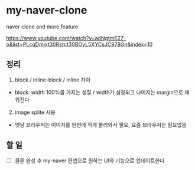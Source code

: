 # my-naver-clone

naver clone and more feature

https://www.youtube.com/watch?v=adNgtmE27-o&list=PLcqDmjxt30Rsrct30BOyL5XYCsJC978Gn&index=10

## 정리

1. block / inline-block / inline 차이

-   block: width 100%를 가지는 성질 / width가 설정되고 나머지는 margin으로 채워진다

2. image splite 사용

-   옛날 브라우저는 이미지를 한번에 적게 불러와서 필요, 요즘 브라우저는 필요없음

## 할 일

-   [ ] 클론 완성 후 my-naver 컨셉으로 원하는 UI와 기능으로 업데이트한다
